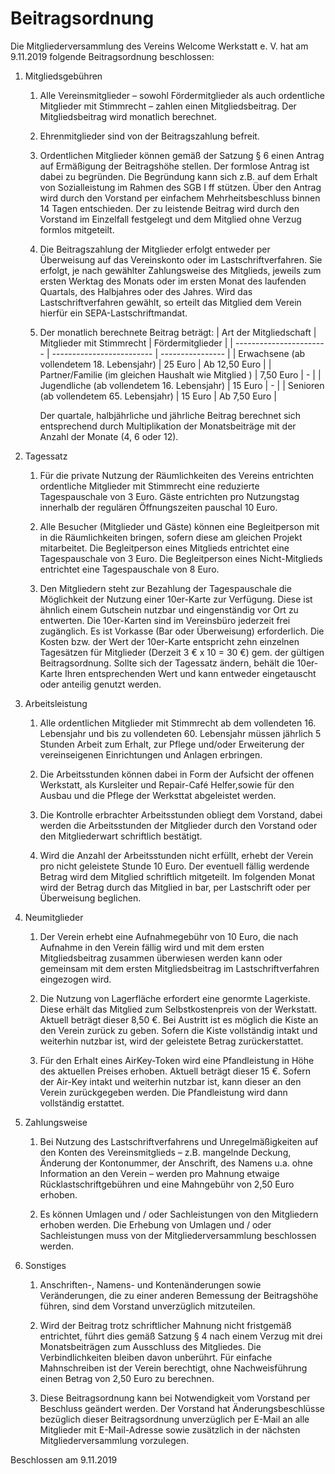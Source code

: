 # Beitragsordnung

Die Mitgliederversammlung des Vereins Welcome Werkstatt e. V. hat am 9.11.2019 folgende Beitragsordnung beschlossen:

1. Mitgliedsgebühren
    1. Alle Vereinsmitglieder – sowohl Fördermitglieder als auch ordentliche Mitglieder mit Stimmrecht – zahlen einen Mitgliedsbeitrag. Der Mitgliedsbeitrag wird monatlich berechnet.

    2. Ehrenmitglieder sind von der Beitragszahlung befreit. 

    3. Ordentlichen Mitglieder können gemäß der Satzung § 6 einen Antrag auf Ermäßigung der Beitragshöhe stellen. Der formlose Antrag ist dabei zu begründen. Die Begründung kann sich z.B. auf dem Erhalt von Sozialleistung im Rahmen des SGB I ff stützen. Über den Antrag wird durch den Vorstand per einfachem Mehrheitsbeschluss binnen 14 Tagen entschieden. Der zu leistende Beitrag wird durch den Vorstand im Einzelfall festgelegt und dem Mitglied ohne Verzug formlos mitgeteilt.

    4. Die Beitragszahlung der Mitglieder erfolgt entweder per Überweisung auf das Vereinskonto oder im Lastschriftverfahren. Sie erfolgt, je nach gewählter Zahlungsweise des Mitglieds, jeweils zum ersten Werktag des Monats oder im ersten Monat des laufenden Quartals, des Halbjahres oder des Jahres. Wird das Lastschriftverfahren gewählt, so erteilt das Mitglied dem Verein hierfür ein SEPA-Lastschriftmandat.

    5. Der monatlich berechnete Beitrag beträgt:
        | Art der Mitgliedschaft  | Mitglieder mit Stimmrecht | Fördermitglieder |
        | ----------------------- | ------------------------- | ---------------- |
        | Erwachsene (ab vollendetem 18. Lebensjahr) | 25 Euro | Ab 12,50 Euro |
        | Partner/Familie (im gleichen Haushalt wie Mitglied ) | 7,50 Euro | - |
        | Jugendliche (ab vollendetem 16. Lebensjahr) | 15 Euro | - |
        | Senioren (ab vollendetem 65. Lebensjahr) | 15 Euro | Ab 7,50 Euro |

        Der quartale, halbjährliche und jährliche Beitrag berechnet sich entsprechend durch Multiplikation der Monatsbeiträge mit der Anzahl der Monate (4, 6 oder 12).


2. Tagessatz
    1. Für die private Nutzung der Räumlichkeiten des Vereins entrichten ordentliche Mitglieder mit Stimmrecht eine reduzierte Tagespauschale von 3 Euro. Gäste entrichten pro Nutzungstag innerhalb der regulären Öffnungszeiten pauschal 10 Euro.

    2. Alle Besucher (Mitglieder und Gäste) können eine Begleitperson mit in die Räumlichkeiten bringen, sofern diese am gleichen Projekt mitarbeitet. Die Begleitperson eines Mitglieds entrichtet eine Tagespauschale von 3 Euro. Die Begleitperson eines Nicht-Mitglieds entrichtet eine Tagespauschale von 8 Euro.

    3. Den Mitgliedern steht zur Bezahlung der Tagespauschale die Möglichkeit der Nutzung einer 10er-Karte zur Verfügung. Diese ist ähnlich einem Gutschein nutzbar und eingenständig vor Ort zu entwerten. Die 10er-Karten sind im Vereinsbüro jederzeit frei zugänglich. Es ist Vorkasse (Bar oder Überweisung) erforderlich. Die Kosten bzw. der Wert der 10er-Karte entspricht zehn einzelnen Tagesätzen für Mitglieder (Derzeit 3 € x 10 = 30 €) gem. der gültigen Beitragsordnung. Sollte sich der Tagessatz ändern, behält die 10er-Karte Ihren entsprechenden Wert und kann entweder eingetauscht oder anteilig genutzt werden. 


3. Arbeitsleistung
    1. Alle ordentlichen Mitglieder mit Stimmrecht ab dem vollendeten 16. Lebensjahr und bis zu vollendeten 60. Lebensjahr müssen jährlich 5 Stunden Arbeit zum Erhalt, zur Pflege und/oder Erweiterung der vereinseigenen Einrichtungen und Anlagen erbringen. 

    2. Die Arbeitsstunden können dabei in Form der Aufsicht der offenen Werkstatt, als Kursleiter und Repair-Café Helfer,sowie für den Ausbau und die Pflege der Werksttat abgeleistet werden.

    3. Die Kontrolle erbrachter Arbeitsstunden obliegt dem Vorstand, dabei werden die Arbeitsstunden der Mitglieder durch den Vorstand oder den Mitgliederwart schriftlich bestätigt.

    4. Wird die Anzahl der Arbeitsstunden nicht erfüllt, erhebt der Verein pro nicht geleistete Stunde 10 Euro. Der eventuell fällig werdende Betrag wird dem Mitglied schriftlich mitgeteilt. Im folgenden Monat wird der Betrag durch das Mitglied in bar, per Lastschrift oder per Überweisung beglichen.


4. Neumitglieder
    1. Der Verein erhebt eine Aufnahmegebühr von 10 Euro, die nach Aufnahme in den Verein fällig wird und mit dem ersten Mitgliedsbeitrag zusammen überwiesen werden kann oder gemeinsam mit dem ersten Mitgliedsbeitrag im Lastschriftverfahren eingezogen wird.

    2. Die Nutzung von Lagerfläche erfordert eine genormte Lagerkiste. Diese erhält das Mitglied zum Selbstkostenpreis von der Werkstatt. Aktuell beträgt dieser 8,50 €. Bei Austritt ist es möglich die Kiste an den Verein zurück zu geben. Sofern die Kiste vollständig intakt und weiterhin nutzbar ist, wird der geleistete Betrag zurückerstattet.  

    3. Für den Erhalt eines AirKey-Token wird eine Pfandleistung in Höhe des aktuellen Preises erhoben. Aktuell beträgt dieser 15 €. Sofern der Air-Key intakt und weiterhin nutzbar ist, kann dieser an den Verein zurückgegeben werden. Die Pfandleistung wird dann vollständig erstattet. 


5. Zahlungsweise
    1. Bei Nutzung des Lastschriftverfahrens und Unregelmäßigkeiten auf den Konten des Vereinsmitglieds – z.B. mangelnde Deckung, Änderung der Kontonummer, der Anschrift, des Namens u.a. ohne Information an den Verein – werden pro Mahnung etwaige Rücklastschriftgebühren und eine Mahngebühr von 2,50 Euro erhoben.

    3. Es können Umlagen und / oder Sachleistungen von den Mitgliedern erhoben werden. Die Erhebung von Umlagen und / oder Sachleistungen muss von der Mitgliederversammlung beschlossen werden.


6. Sonstiges
    1. Anschriften-, Namens- und Kontenänderungen sowie Veränderungen, die zu einer anderen Bemessung der Beitragshöhe führen, sind dem Vorstand unverzüglich mitzuteilen.

    2. Wird der Beitrag trotz schriftlicher Mahnung nicht fristgemäß entrichtet, führt dies gemäß Satzung § 4 nach einem Verzug mit drei Monatsbeiträgen zum Ausschluss des Mitgliedes. Die Verbindlichkeiten bleiben davon unberührt. Für einfache Mahnschreiben ist der Verein berechtigt, ohne Nachweisführung einen Betrag von 2,50 Euro zu berechnen.

    3. Diese Beitragsordnung kann bei Notwendigkeit vom Vorstand per Beschluss geändert werden. Der Vorstand hat Änderungsbeschlüsse bezüglich dieser Beitragsordnung unverzüglich per E-Mail an alle Mitglieder mit E-Mail-Adresse sowie zusätzlich in der nächsten Mitgliederversammlung vorzulegen.


Beschlossen am 9.11.2019

